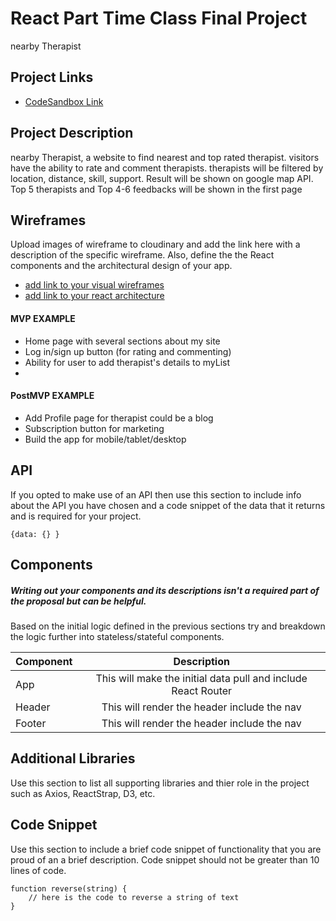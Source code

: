 # React Part Time Class Final Project

nearby Therapist

## Project Links

- [CodeSandbox Link]()

## Project Description

nearby Therapist, a website to find nearest and top rated therapist. visitors have the ability to rate and comment therapists.
therapists will be filtered by location, distance, skill, support.
Result will be shown on google map API.
Top 5 therapists and Top 4-6 feedbacks will be shown in the first page


## Wireframes

Upload images of wireframe to cloudinary and add the link here with a description of the specific wireframe. Also, define the the React components and the architectural design of your app.

- [add link to your visual wireframes]()
- [add link to your react architecture]()


#### MVP EXAMPLE
- Home page with several sections about my site
- Log in/sign up button (for rating and commenting)
- Ability for user to add therapist's details to myList
- 

#### PostMVP EXAMPLE

- Add Profile page for therapist could be a blog
- Subscription button for marketing
- Build the app for mobile/tablet/desktop

## API

If you opted to make use of an API then use this section to include info about the API you have chosen and a code snippet of the data that it returns and is required for your project. 


```
{data: {} }
```

## Components
##### Writing out your components and its descriptions isn't a required part of the proposal but can be helpful.

Based on the initial logic defined in the previous sections try and breakdown the logic further into stateless/stateful components. 

| Component | Description | 
| --- | :---: |  
| App | This will make the initial data pull and include React Router| 
| Header | This will render the header include the nav | 
| Footer | This will render the header include the nav | 


## Additional Libraries
 Use this section to list all supporting libraries and thier role in the project such as Axios, ReactStrap, D3, etc. 

## Code Snippet

Use this section to include a brief code snippet of functionality that you are proud of an a brief description.  Code snippet should not be greater than 10 lines of code. 

```
function reverse(string) {
	// here is the code to reverse a string of text
}
```
